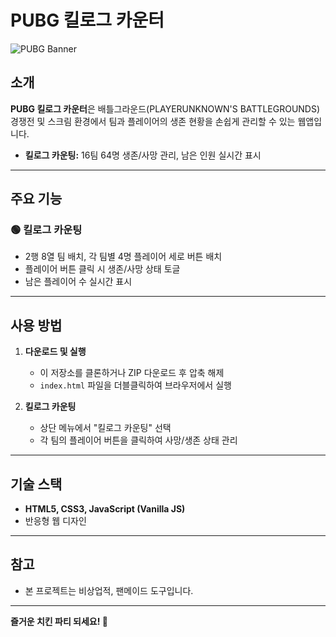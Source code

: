# PUBG 킬로그 카운터

![PUBG Banner](https://pubg.wiki.gg/images/thumb/6/6d/M416_icon.png/120px-M416_icon.png)

## 소개

**PUBG 킬로그 카운터**은 배틀그라운드(PLAYERUNKNOWN'S BATTLEGROUNDS) 경쟁전 및 스크림 환경에서 팀과 플레이어의 생존 현황을 손쉽게 관리할 수 있는 웹앱입니다.

- **킬로그 카운팅:** 16팀 64명 생존/사망 관리, 남은 인원 실시간 표시  

---

## 주요 기능

### 🟢 킬로그 카운팅
- 2행 8열 팀 배치, 각 팀별 4명 플레이어 세로 버튼 배치
- 플레이어 버튼 클릭 시 생존/사망 상태 토글
- 남은 플레이어 수 실시간 표시

---

## 사용 방법

1. **다운로드 및 실행**
   - 이 저장소를 클론하거나 ZIP 다운로드 후 압축 해제
   - `index.html` 파일을 더블클릭하여 브라우저에서 실행

2. **킬로그 카운팅**
   - 상단 메뉴에서 "킬로그 카운팅" 선택
   - 각 팀의 플레이어 버튼을 클릭하여 사망/생존 상태 관리

---

## 기술 스택

- **HTML5, CSS3, JavaScript (Vanilla JS)**
- 반응형 웹 디자인

---

## 참고

- 본 프로젝트는 비상업적, 팬메이드 도구입니다.

---

**즐거운 치킨 파티 되세요! 🍗**
